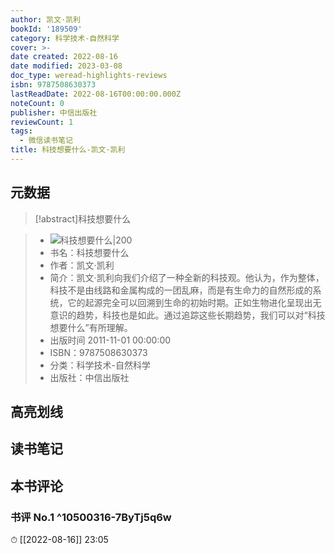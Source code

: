 ```yaml
---
author: 凯文·凯利
bookId: '189509'
category: 科学技术-自然科学
cover: >-
date created: 2022-08-16
date modified: 2023-03-08
doc_type: weread-highlights-reviews
isbn: 9787508630373
lastReadDate: 2022-08-16T00:00:00.000Z
noteCount: 0
publisher: 中信出版社
reviewCount: 1
tags:
  - 微信读书笔记
title: 科技想要什么-凯文·凯利
---
```


## 元数据

>[!abstract]科技想要什么

> - ![科技想要什么|200](https://wfqqreader-1252317822.image.myqcloud.com/cover/509/189509/t7_189509.jpg)
> - 书名：科技想要什么
> - 作者：凯文·凯利
> - 简介：凯文·凯利向我们介绍了一种全新的科技观。他认为，作为整体，科技不是由线路和金属构成的一团乱麻，而是有生命力的自然形成的系统，它的起源完全可以回溯到生命的初始时期。正如生物进化呈现出无意识的趋势，科技也是如此。通过追踪这些长期趋势，我们可以对“科技想要什么”有所理解。
> - 出版时间 2011-11-01 00:00:00
> - ISBN：9787508630373
> - 分类：科学技术-自然科学
> - 出版社：中信出版社

## 高亮划线

## 读书笔记

## 本书评论

### 书评 No.1 ^10500316-7ByTj5q6w

⏱ [[2022-08-16]] 23:05
